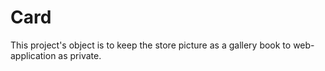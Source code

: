 # Card
This project's object is to keep the store picture as a gallery book to web-application as private.

